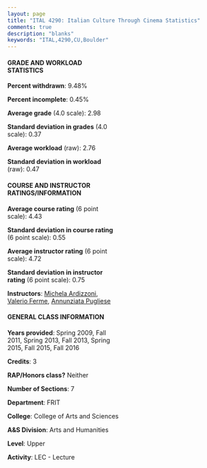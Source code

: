 ```yaml
---
layout: page
title: "ITAL 4290: Italian Culture Through Cinema Statistics"
comments: true
description: "blanks"
keywords: "ITAL,4290,CU,Boulder"
---
```

<head>
<script src="https://ajax.googleapis.com/ajax/libs/jquery/2.1.3/jquery.min.js"></script>
<script src="https://dl.dropboxusercontent.com/s/pc42nxpaw1ea4o9/highcharts.js?dl=0"></script>
<!-- <script src="../assets/js/highcharts.js"></script> -->
<style type="text/css">@font-face {
	font-family: "Bebas Neue";
	src: url(https://www.filehosting.org/file/details/544349/BebasNeue Regular.otf) format("opentype");
	}
	h1.Bebas { 
		font-family: "Bebas Neue", Verdana, Tahoma;
	}
</style>
</head>
<body>
	<div id="container" style="float: right; width: 45%; height: 88%; margin-left: 2.5%; margin-right: 2.5%;"></div>
	<script language="JavaScript">
		$(document).ready(function() {
		var chart = {type: 'column'};
		var title = {text: 'Grade Distribution'};
		var xAxis = {categories: ['A','B','C','D','F'],crosshair: true};
		var yAxis = {min: 0,title: {text: 'Percentage'}};
		var tooltip = {headerFormat: '<center><b><span style="font-size:20px">{point.key}</span></b></center>',
		               pointFormat: '<td style="padding:0"><b>{point.y:.1f}%</b></td>',
		               footerFormat: '</table>',shared: true,useHTML: true};
		var plotOptions = {column: {pointPadding: 0.0,borderWidth: 0}};  
		var credits = {enabled: false};var series= [{name: 'Percent',data: [27.81,52.58,14.23,3.37,2.02,]}];
		var json = {};
		json.chart = chart;
		json.title = title;
		json.tooltip = tooltip;
		json.xAxis = xAxis;
		json.yAxis = yAxis;  
		json.series = series;
		json.plotOptions = plotOptions;  
		json.credits = credits;
		$('#container').highcharts(json);
	});
	</script>
</body>
			   
#### GRADE AND WORKLOAD STATISTICS

**Percent withdrawn**: 9.48%

**Percent incomplete**: 0.45%

**Average grade** (4.0 scale): 2.98

**Standard deviation in grades** (4.0 scale): 0.37

**Average workload** (raw): 2.76

**Standard deviation in workload** (raw): 0.47

#### COURSE AND INSTRUCTOR RATINGS/INFORMATION

**Average course rating** (6 point scale): 4.43

**Standard deviation in course rating** (6 point scale): 0.55

**Average instructor rating** (6 point scale): 4.72

**Standard deviation in instructor rating** (6 point scale): 0.75

**Instructors**: <a href='../../instructors/Michela_Ardizzoni'>Michela Ardizzoni</a>, <a href='../../instructors/Valerio_Ferme'>Valerio Ferme</a>, <a href='../../instructors/Annunziata_Pugliese'>Annunziata Pugliese</a>

#### GENERAL CLASS INFORMATION

**Years provided**: Spring 2009, Fall 2011, Spring 2013, Fall 2013, Spring 2015, Fall 2015, Fall 2016

**Credits**: 3

**RAP/Honors class?** Neither

**Number of Sections**: 7

**Department**: FRIT

**College**: College of Arts and Sciences

**A&S Division**: Arts and Humanities

**Level**: Upper

**Activity**: LEC - Lecture
